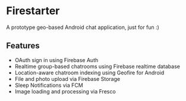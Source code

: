 # Firestarter
A prototype geo-based Android chat application, just for fun :)

## Features
* OAuth sign in using Firebase Auth
* Realtime group-based chatrooms using Firebase realtime database
* Location-aware chatroom indexing using Geofire for Android
* File and photo upload via Firebase Storage
* Sleep Notifications via FCM
* Image loading and processing via Fresco
